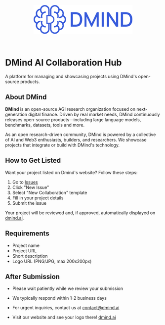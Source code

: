 <div align="center">
  <img src="assets/figures/dmind-ai-logo.png" alt="DMind AI Logo" width="320" />
</div>

<br>
<br>

# DMind AI Collaboration Hub

A platform for managing and showcasing projects using DMind's open-source products.


## About DMind


**DMind** is an open-source AGI research organization focused on next-generation digital finance. Driven by real market needs, DMind continuously releases open-source products—including large language models, benchmarks, datasets, tools and more.

As an open research-driven community, DMind is powered by a collective of AI and Web3 enthusiasts, builders, and researchers. We showcase projects that integrate or build with DMind's technology.

## How to Get Listed

Want your project listed on Dmind's website? Follow these steps:

1. Go to [Issues](https://github.com/dmind-ai/DMind-AI-Collaboration-Hub/issues)
2. Click "New Issue"
3. Select "New Collaboration" template
4. Fill in your project details
5. Submit the issue

Your project will be reviewed and, if approved, automatically displayed on [dmind.ai](https://dmind.ai).

## Requirements
- Project name
- Project URL
- Short description
- Logo URL (PNG/JPG, max 200x200px)


## After Submission
- Please wait patiently while we review your submission
- We typically respond within 1-2 business days
- For urgent inquiries, contact us at [contact@dmind.ai](mailto:contact@dmind.ai)


- Visit our website and see your logo there! [dmind.ai](https://dmind.ai)
